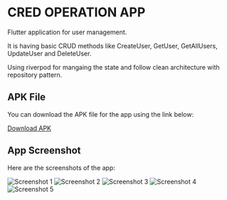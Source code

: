 # CRED OPERATION APP

Flutter application for user management.

It is having basic CRUD methods like CreateUser, GetUser, GetAllUsers, UpdateUser and DeleteUser.

Using riverpod for mangaing the state and follow clean architecture with repository pattern.


## APK File

You can download the APK file for the app using the link below:

[Download APK](https://drive.google.com/file/d/1GVi3gFtuJf7h6vq3lkz28A0hH7VeMii-/view?usp=sharing)


## App Screenshot

Here are the screenshots of the app:

![Screenshot 1](https://ibb.co/tMGLGstW)
![Screenshot 2](https://imagekit.io/tools/asset-public-link?detail=%7B%22name%22%3A%222.png%22%2C%22type%22%3A%22image%2Fpng%22%2C%22signedurl_expire%22%3A%222028-02-20T07%3A08%3A45.664Z%22%2C%22signedUrl%22%3A%22https%3A%2F%2Fmedia-hosting.imagekit.io%2F%2Fc7e34b7488724761%2F2.png%3FExpires%3D1834643326%26Key-Pair-Id%3DK2ZIVPTIP2VGHC%26Signature%3DXcTT5TvI4gI3OaeO9lKHbPjAh2Ivv9sjtNFU3QEQ3wH0s7R-DplZ0sYeG3ST4ORNLKzSD1n8Hrt6ptrYwweqGLIY6KM5s9Jb1wIWbg7fBJ4s7S8NJV35Ey2fwlmJXCqWj0o2xDRYu9qT~CnnDZENezwSDKtarrUxU4aQRngJBFpOiDRIcSbXlpDRcz1JdnjDjL~anD3xFTfIGw-oBcbGzdV8PCHI3yJPyC1oCVNYJsqPJ~pnREase7IopV7NII17PGEJduL8d-Unw93XdIrDTrSZSYDI-rF5nLp3JIDubey4mXEbW6xtzdkVI4bNu1PrXnGygaAjnVm0a0XzGEwjZA__%22%7D)
![Screenshot 3](https://imagekit.io/tools/asset-public-link?detail=%7B%22name%22%3A%223.png%22%2C%22type%22%3A%22image%2Fpng%22%2C%22signedurl_expire%22%3A%222028-02-20T07%3A09%3A10.670Z%22%2C%22signedUrl%22%3A%22https%3A%2F%2Fmedia-hosting.imagekit.io%2F%2F9b1021f80a7344de%2F3.png%3FExpires%3D1834643351%26Key-Pair-Id%3DK2ZIVPTIP2VGHC%26Signature%3Djs2qLMMdcNjKF7JFsYHln6Rz5htWl4q-HGpDTy~dZ-latt~lsLWi1las9u9GShxgiZYJciKAxSpbYtXydNdFNUixDwIuq1ATHKh2nxQi6UBD1g90UnkQ0l2amlU4QMALPtZXlCedUFOYxJDBFP9Mq2u8tSmc5EUdjb1cxZxFo6vy7qJgVuwNBzFGFcaw6ssdcbrrO6ZNSbnXpv62tABX2PeHred5cRiP8Qk9XUTOp2qkEFoM~5mDBKbB1fSqxIIsZbMS3ZucYBC9jbdDJa9ltdDRO7JM6WdBRMJcc4oq3vZe3hJsKKXravXMBk6dbXQFYE5Lrm9Ot0ByBVSHCvIVDg__%22%7D)
![Screenshot 4](https://imagekit.io/tools/asset-public-link?detail=%7B%22name%22%3A%224.png%22%2C%22type%22%3A%22image%2Fpng%22%2C%22signedurl_expire%22%3A%222028-02-20T07%3A09%3A26.537Z%22%2C%22signedUrl%22%3A%22https%3A%2F%2Fmedia-hosting.imagekit.io%2F%2F41149c22f9ec4692%2F4.png%3FExpires%3D1834643367%26Key-Pair-Id%3DK2ZIVPTIP2VGHC%26Signature%3Dl5eBSCvhkVKvvqAWtnKj38G4xjFk2EMP5ZIXcJaLd5aFJ9KtCI3GUZkHQX-ROAZPsyYoW62V7SWVBcjMsPSfbKnmbq9TY9S50udGESvNMHdq0G3z9GptpiXux1UXtH0~Yj1zm76t3Bu1jeEZ5lPGvecyJUAnfWXXsu9IUBtdh9Y1QkVz5AyLLaWnSz~9nxbioIfKj4fRTHGo7ieb1lelVZ2dWZGJkyxICWH4FiI6o8kJrzlbBWX-~oJXU432R-7kw0mhtHJsKZhNk1hWfAPLxk6qAsXSWz-IWjO9AhYC225IgRFMm2nXkXiblnFwsz4kUAV7IxfPEBZxPanXtTIiKg__%22%7D)
![Screenshot 5](https://imagekit.io/tools/asset-public-link?detail=%7B%22name%22%3A%225.png%22%2C%22type%22%3A%22image%2Fpng%22%2C%22signedurl_expire%22%3A%222028-02-20T07%3A09%3A42.489Z%22%2C%22signedUrl%22%3A%22https%3A%2F%2Fmedia-hosting.imagekit.io%2F%2Feb18160109ad4bfa%2F5.png%3FExpires%3D1834643382%26Key-Pair-Id%3DK2ZIVPTIP2VGHC%26Signature%3DKhEbj2ImsDr4QbypOXB0~0wwokC-U5YmjqanOiu1KXgnd20ydjoQXzUAR-fdJYSHGrde6GFEhSGFB65v5Jl8gEdfzMqc5BUO-c4Hbt46dg1rSBTyJaqUchqnOXF6hdzMB51-ZwMyvfFnZ~jCxKihQg-G~LSVgwDCuGGYSs~bdREbnM1x2I0od5xkeOvqWRByT8MvIavEeq1nHmKDxLL~FgrjR6xmrASwEAeIvEGrYA0URlvuHU177UffD0pQa4PDeI5faIlqHLVmPCf8aQFC-ZcHl8epqZ316pTyE5vZ-RQSdg8raJtRZ0mbkDSpmouUGb89nlKJT6AcKr5twqW5MQ__%22%7D)
